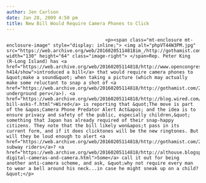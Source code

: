 ```yaml
---
author: Jen Carlson
date: Jan 28, 2009 4:50 pm
title: New Bill Would Require Camera Phones to Click
---
```


	
										<p><span class="mt-enclosure mt-enclosure-image" style="display: inline;"> <img alt="phpVT44W3PM.jpg" src="https://web.archive.org/web/20160205114818im_/http://gothamist.com/attachments/arts_jen/phpVT44W3PM.jpg" width="130" height="64" class="image-right"> </span>Rep. Peter King (R-Long Island) has <a href="https://web.archive.org/web/20160205114818/http://www.opencongress.org/bill/111-h414/show">introduced a bill</a> that would require camera phones to &quot;make a sound&quot; when taking a picture (which may actually make some reluctant to snap a shot of <a href="https://web.archive.org/web/20160205114818/http://gothamist.com/2007/08/22/cameraphone_cap.php">an underground perv</a>). <a href="https://web.archive.org/web/20160205114818/http://blog.wired.com/gadgets/2009/01/new-bill-asks-f.html">Wired</a> is reporting that &quot;The move is part of the &apos;Camera Phone Predator Alert Act&apos; and the idea is to ensure privacy and safety of the public, especially children,&quot; something that Japan has already required of their snap-happy citizens. They note that the bill likely won&apos;t pass in its current form, and if it does clicktones will be the new ringtones. But will they be loud enough to alert <a href="https://web.archive.org/web/20160205114818/http://gothamist.com/2009/01/22/asleep_on_the_subway.php">sleepy subway riders</a>? <a href="https://web.archive.org/web/20160205114818/http://althouse.blogspot.com/2009/01/requiring-digital-cameras-and-camera.html">Some</a> call it out for being another anti-camera scheme, and ask, &quot;why not require every man to wear a bell around his neck...in case he might sneak up on a child?&quot;</p>					
										
									
				
